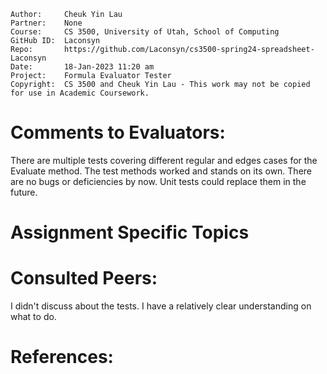```
Author:     Cheuk Yin Lau
Partner:    None
Course:     CS 3500, University of Utah, School of Computing
GitHub ID:  Laconsyn
Repo:       https://github.com/Laconsyn/cs3500-spring24-spreadsheet-Laconsyn
Date:       18-Jan-2023 11:20 am
Project:    Formula Evaluator Tester
Copyright:  CS 3500 and Cheuk Yin Lau - This work may not be copied for use in Academic Coursework.
```

# Comments to Evaluators:

There are multiple tests covering different regular and edges cases for the Evaluate method. 
The test methods worked and stands on its own. There are no bugs or deficiencies by now. 
Unit tests could replace them in the future. 

# Assignment Specific Topics

# Consulted Peers:

I didn't discuss about the tests. I have a relatively clear understanding on what to do. 

# References:

